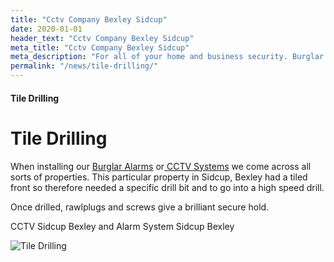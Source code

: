 ```yaml
---
title: "Cctv Company Bexley Sidcup"
date: 2020-01-01
header_text: "Cctv Company Bexley Sidcup"
meta_title: "Cctv Company Bexley Sidcup"
meta_description: "For all of your home and business security. Burglar Alarm Servicing, Burglar Alarm Installation, Alarm Battery and CCTV Sidcup. Call 020 8302 4065 or email us."
permalink: "/news/tile-drilling/"
---
```


#### Tile Drilling

# Tile Drilling

When installing our [Burglar Alarms](/categories/burglar-alarms/) or[ CCTV Systems](/categories/cctv/) we come across all sorts of properties. This particular property in Sidcup, Bexley had a tiled front so therefore needed a specific drill bit and to go into a high speed drill.

Once drilled, rawlplugs and screws give a brilliant secure hold.

CCTV Sidcup Bexley and Alarm System Sidcup Bexley

![Tile Drilling](https://res.cloudinary.com/kbs/image/upload/gu7vbqulngp8urrnu9zm.jpg)